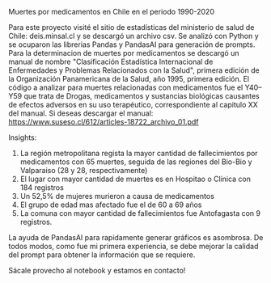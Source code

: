 Muertes por medicamentos en Chile en el periodo 1990-2020

Para este proyecto visité el sitio de estadísticas del ministerio de salud de Chile: deis.minsal.cl y se descargó un archivo csv.
Se analizó con Python y se ocuparon las librerias Pandas y PandasAI para generación de prompts.
Para la determinacion de muertes por medicamentos se descargó un manual de nombre "Clasificación Estadística Internacional de Enfermedades
y Problemas Relacionados con la Salud", primera edición de la Organización Panamericana de la Salud, año 1995, primera edición.
El código a analizar para muertes relacionadas con medicamentos fue el Y40–Y59 que trata de Drogas, medicamentos y sustancias biológicas causantes
de efectos adversos en su uso terapéutico, correspondiente al capitulo XX del manual.
Si deseas descargar el manual: https://www.suseso.cl/612/articles-18722_archivo_01.pdf

Insights:

1. La región metropolitana regista la mayor cantidad de fallecimientos por medicamentos con 65 muertes, seguida de las regiones del Bio-Bio y Valparaiso (28 y 28, respectivamente)
2. El lugar con mayor cantidad de muertes es en  Hospitao o Clínica con 184 registros
3. Un 52,5% de mujeres murieron a causa de medicamentos
4. El grupo de edad mas afectado fue el de 60 a 69 años
5. La comuna con mayor cantidad de fallecimientos fue Antofagasta con 9 registros.
   
La ayuda de PandasAI para rapidamente generar gráficos es asombrosa. De todos modos, como fue mi primera experiencia, se debe mejorar la calidad del prompt para obtener la información que se requiere.

Sácale provecho al notebook y estamos en contacto!
